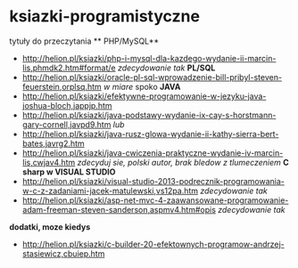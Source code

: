 ksiazki-programistyczne
=======================

 tytuły do przeczytania
 ** PHP/MySQL**
* http://helion.pl/ksiazki/php-i-mysql-dla-kazdego-wydanie-ii-marcin-lis,phmdk2.htm#format/e 
 _zdecydowanie tak_
 **PL/SQL**
* http://helion.pl/ksiazki/oracle-pl-sql-wprowadzenie-bill-pribyl-steven-feuerstein,orplsq.htm _w miare_ spoko
  **JAVA**
* http://helion.pl/ksiazki/efektywne-programowanie-w-jezyku-java-joshua-bloch,jappjp.htm
* http://helion.pl/ksiazki/java-podstawy-wydanie-ix-cay-s-horstmann-gary-cornell,javpd9.htm
 _lub_
* http://helion.pl/ksiazki/java-rusz-glowa-wydanie-ii-kathy-sierra-bert-bates,javrg2.htm
* http://helion.pl/ksiazki/java-cwiczenia-praktyczne-wydanie-iv-marcin-lis,cwjav4.htm 
 _zdecyduj sie, polski autor, brak bledow z tlumeczeniem_
 **C sharp w VISUAL STUDIO**
* http://helion.pl/ksiazki/visual-studio-2013-podrecznik-programowania-w-c-z-zadaniami-jacek-matulewski,vs12pa.htm
 _zdecydowanie tak_
* http://helion.pl/ksiazki/asp-net-mvc-4-zaawansowane-programowanie-adam-freeman-steven-sanderson,aspmv4.htm#opis _zdecydowanie tak_

 **dodatki, moze kiedys**
* http://helion.pl/ksiazki/c-builder-20-efektownych-programow-andrzej-stasiewicz,cbuiep.htm

